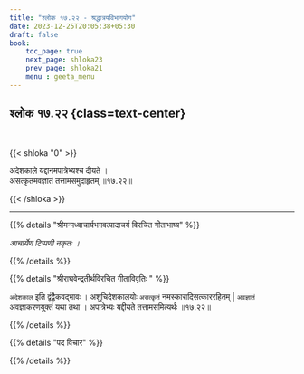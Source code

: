 ```yaml
---
title: "श्लोक १७.२२ - श्रद्धात्रयविभागयोग"
date: 2023-12-25T20:05:38+05:30
draft: false
book:
    toc_page: true
    next_page: shloka23
    prev_page: shloka21
    menu : geeta_menu
---
```




## श्लोक १७.२२ {class=text-center}

<br/>

{{< shloka  "0"  >}}

अदेशकाले यद्दानमपात्रेभ्यश्च दीयते ।  
असत्कृतमवज्ञातं तत्तामसमुदाहृतम् ॥१७.२२॥

{{< /shloka >}}

---


{{% details "श्रीमन्मध्वाचार्यभगवत्पादाचर्य विरचित  गीताभाष्य" %}}

*आचार्येण टिप्पणी नकृतः ।*

{{% /details %}}



{{% details "श्रीराघवेन्द्रतीर्थविरचित गीताविवृतिः " %}}

`अदेशकाल` इति  द्वंद्वैकवद्भावः । अशुचिदेशकालयोः `असत्कृतं` 
नमस्कारादिसत्काररहितम्‌ | `अवज्ञातं` अवज्ञाकरणयुक्तं यथा
तथा । अपात्रेभ्यः यद्दीयते तत्तामसमित्यर्थः ॥१७.२२॥

{{% /details %}}



{{% details "पद विचार" %}}


{{% /details %}}

